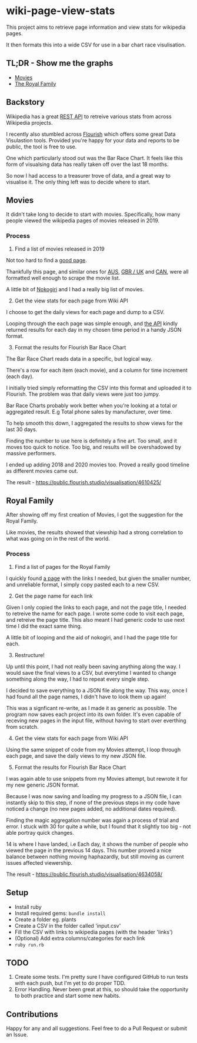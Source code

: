 # wiki-page-view-stats

This project aims to retrieve page information and view stats for wikipedia pages.

It then formats this into a wide CSV for use in a bar chart race visulisation.

## TL;DR - Show me the graphs

- [Movies](https://public.flourish.studio/visualisation/4610425/)
- [The Royal Family](https://public.flourish.studio/visualisation/4634058/)

## Backstory

Wikipedia has a great [REST API](https://wikimedia.org/api/rest_v1/) to retreive various stats from across Wikipedia projects.

I recently also stumbled across [Flourish](https://flourish.studio/examples/) which offers some great Data Visulastion tools. Provided you're happy for your data and reports to be public, the tool is free to use.

One which particularly stood out was the Bar Race Chart. It feels like this form of visualsing data has really taken off over the last 18 months.

So now I had access to a treasurer trove of data, and a great way to visualise it. The only thing left was to decide where to start.

## Movies

It didn't take long to decide to start with movies. Specifically, how many people viewed the wikipedia pages of movies released in 2019.

### Process

1. Find a list of movies released in 2019

Not too hard to find a [good page](https://en.wikipedia.org/wiki/List_of_American_films_of_2019).

Thankfully this page, and similar ones for [AUS](https://en.wikipedia.org/wiki/List_of_Australian_films_of_2019), [GBR / UK](https://en.wikipedia.org/wiki/List_of_British_films_of_2019) and [CAN](https://en.wikipedia.org/wiki/List_of_Canadian_films_of_2019), were all formatted well enough to scrape the movie list.

A little bit of [Nokogiri](https://nokogiri.org/tutorials/parsing_an_html_xml_document.html) and I had a really big list of movies.

2. Get the view stats for each page from Wiki API

I choose to get the daily views for each page and dump to a CSV.

Looping through the each page was simple enough, and [the API](https://wikimedia.org/api/rest_v1/#/Pageviews%20data/get_metrics_pageviews_per_article__project___access___agent___article___granularity___start___end_) kindly returned results for each day in my chosen time period in a handy JSON format.

3. Format the results for Flourish Bar Race Chart

The Bar Race Chart reads data in a specific, but logical way.

There's a row for each item (each movie), and a column for time increment (each day).

I initially tried simply reformatting the CSV into this format and uploaded it to Flourish. The problem was that daily views were just too jumpy.

Bar Race Charts probably work better when you're looking at a total or aggregated result. E.g Total phone sales by manufacturer, over time.

To help smooth this down, I aggregated the results to show views for the last 30 days.

Finding the number to use here is definitely a fine art. Too small, and it moves too quick to notice. Too big, and results will be overshadowed by massive performers.

I ended up adding 2018 and 2020 movies too. Proved a really good timeline as different movies came out.

The result - https://public.flourish.studio/visualisation/4610425/

## Royal Family

After showing off my first creation of Movies, I got the suggestion for the Royal Family.

Like movies, the results showed that viewship had a strong correlation to what was going on in the rest of the world.

### Process

1. Find a list of pages for the Royal Family

I quickly found [a page](https://en.wikipedia.org/wiki/British_royal_family) with the links I needed, but given the smaller number, and unreliable format, I simply copy pasted each to a new CSV.

2. Get the page name for each link

Given I only copied the links to each page, and not the page title, I needed to retreive the name for each page. I wrote some code to visit each page, and retreive the page title. This also meant I had generic code to use next time I did the exact same thing.

A little bit of looping and the aid of nokogiri, and I had the page title for each.

3. Restructure!

Up until this point, I had not really been saving anything along the way. I would save the final views to a CSV, but everytime I wanted to change something along the way, I had to repeat every single step.

I decided to save everything to a JSON file along the way. This way, once I had found all the page names, I didn't have to look them up again!

This was a signficant re-write, as I made it as generic as possible. The program now saves each project into its own folder. It's even capable of receving new pages in the input file, without having to start over everthing from scratch.

4. Get the view stats for each page from Wiki API

Using the same snippet of code from my Movies attempt, I loop through each page, and save the daily views to my new JSON file.

5. Format the results for Flourish Bar Race Chart

I was again able to use snippets from my Movies attempt, but rewrote it for my new generic JSON format.

Because I was now saving and loading my progress to a JSON file, I can instantly skip to this step, if none of the previous steps in my code have noticed a change (no new pages added, no additional dates required).

Finding the magic aggregation number was again a process of trial and error. I stuck with 30 for quite a while, but I found that it slightly too big - not able portray quick changes.

14 is where I have landed, i.e Each day, it shows the number of people who viewed the page in the previous 14 days. This number proved a nice balance between nothing moving haphazardly, but still moving as current issues affected viewership.

The result - https://public.flourish.studio/visualisation/4634058/

## Setup

- Install ruby
- Install required gems: `bundle install`
- Create a folder eg. plants
- Create a CSV in the folder called 'input.csv'
- Fill the CSV with links to wikipedia pages (with the header 'links')
- (Optional) Add extra columns/categories for each link
- `ruby run.rb`

## TODO

1. Create some tests. I'm pretty sure I have configured GitHub to run tests with each push, but I'm yet to do proper TDD.
2. Error Handling. Never been great at this, so should take the opportunity to both practice and start some new habits.

## Contributions

Happy for any and all suggestions. Feel free to do a Pull Request or submit an Issue.